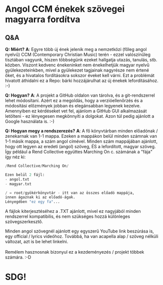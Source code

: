 # Angol CCM énekek szövegei magyarra fordítva

## Q&A

**Q: Miért?**
**A**: Egyre több új ének jelenik meg a nemzetközi (főleg angol nyelvű) CCM (Contemporary Christian Music) terén - ezzel valószínűleg tisztában vagyunk, hiszen többségünk ezeket hallgatja utazás, tanulás, stb. közben. Viszont kedvenc énekeninket nem énekelhetjük magyar nyelvű gyülekezeteinkben, mivel a gyülekezet tagjainak nagyrésze nem értené őket, és a hivatalos fordításokra sokszor éveket kell várni. Ezt a problémát hivatott áthidalni ez a Repo: bárki hozzájárulhat az új énekek lefordításához. :-)

**Q: Hogyan?**
**A**: A projekt a GitHub oldalon van tárolva, és a git-rendszerrel lehet módosítani. Azért ez a megoldás, hogy a verzióellenőrzés és a módosítási előzmények jobban és elegánsabban legyenek kezelve. Amennyiben ez kérdéseket vet fel, ajánlom a GitHub GUI alkalmazását letölteni - ez lényegesen megkönnyíti a dolgokat. Azon túl pedig ajánlott a Google használata is. :-)

**Q: Hogyan megy a rendszerezés?**
**A**: A fő könyvtárban minden előadónak / zenekarnak van 1-1 mappa. Ezeken a mappákon belül minden számnak van 1-1 másik mappa, a szám angol címével. Minden szám mappájában ajánlott, hogy ott legyen az eredeti (angol) szöveg, ÉS a lefordított, magyar szöveg.
Így például a Rend Collective együttes Marching On c. számának a "fája" így néz ki:

```python
/Rend Collective/Marching On/

Ezen belül 2 fájl:
- angol.txt
- magyar.txt
```

```python
/ = root/gyökérkönyvtár - itt van az összes előadó mappája,
innen ágaznak ki az előadó-ágak.
Lényegében "ez egy fa"...
```

A fájlok kiterjesztéséhez a .TXT ajánlott, mivel ez nagyjából minden rendszerrel kompatibilis, és nem szükséges hozzá különleges szövegszerkesztő.

Minden angol szövegnél ajánlott egy egyszerű YouTube link beszúrása is, egy official / lyrics videóhoz. Továbbá, ha van acapella alap / szöveg nélküli változat, azt is be lehet linkelni.
<br><br>
Remélem hasznosnak bizonyul ez a kezdeményezés / projekt többek számára. :-D
# SDG!

